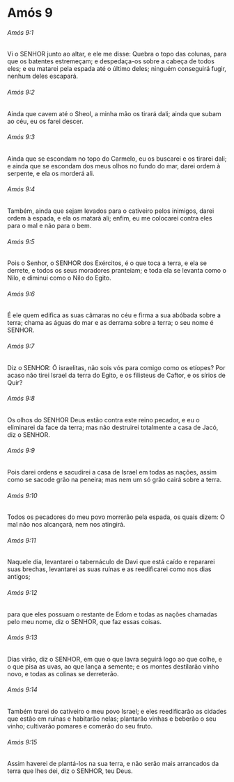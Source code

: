 # Amós 9

###### Amós 9:1

Vi o SENHOR junto ao altar, e ele me disse: Quebra o topo das colunas, para que os batentes estremeçam; e despedaça-os sobre a cabeça de todos eles; e eu matarei pela espada até o último deles; ninguém conseguirá fugir, nenhum deles escapará.

###### Amós 9:2

Ainda que cavem até o Sheol, a minha mão os tirará dali; ainda que subam ao céu, eu os farei descer.

###### Amós 9:3

Ainda que se escondam no topo do Carmelo, eu os buscarei e os tirarei dali; e ainda que se escondam dos meus olhos no fundo do mar, darei ordem à serpente, e ela os morderá ali.

###### Amós 9:4

Também, ainda que sejam levados para o cativeiro pelos inimigos, darei ordem à espada, e ela os matará ali; enfim, eu me colocarei contra eles para o mal e não para o bem.

###### Amós 9:5

Pois o Senhor, o SENHOR dos Exércitos, é o que toca a terra, e ela se derrete, e todos os seus moradores pranteiam; e toda ela se levanta como o Nilo, e diminui como o Nilo do Egito.

###### Amós 9:6

É ele quem edifica as suas câmaras no céu e firma a sua abóbada sobre a terra; chama as águas do mar e as derrama sobre a terra; o seu nome é SENHOR.

###### Amós 9:7

Diz o SENHOR: Ó israelitas, não sois vós para comigo como os etíopes? Por acaso não tirei Israel da terra do Egito, e os filisteus de Caftor, e os sírios de Quir?

###### Amós 9:8

Os olhos do SENHOR Deus estão contra este reino pecador, e eu o eliminarei da face da terra; mas não destruirei totalmente a casa de Jacó, diz o SENHOR.

###### Amós 9:9

Pois darei ordens e sacudirei a casa de Israel em todas as nações, assim como se sacode grão na peneira; mas nem um só grão cairá sobre a terra.

###### Amós 9:10

Todos os pecadores do meu povo morrerão pela espada, os quais dizem: O mal não nos alcançará, nem nos atingirá.

###### Amós 9:11

Naquele dia, levantarei o tabernáculo de Davi que está caído e repararei suas brechas, levantarei as suas ruínas e as reedificarei como nos dias antigos;

###### Amós 9:12

para que eles possuam o restante de Edom e todas as nações chamadas pelo meu nome, diz o SENHOR, que faz essas coisas.

###### Amós 9:13

Dias virão, diz o SENHOR, em que o que lavra seguirá logo ao que colhe, e o que pisa as uvas, ao que lança a semente; e os montes destilarão vinho novo, e todas as colinas se derreterão.

###### Amós 9:14

Também trarei do cativeiro o meu povo Israel; e eles reedificarão as cidades que estão em ruínas e habitarão nelas; plantarão vinhas e beberão o seu vinho; cultivarão pomares e comerão do seu fruto.

###### Amós 9:15

Assim haverei de plantá-los na sua terra, e não serão mais arrancados da terra que lhes dei, diz o SENHOR, teu Deus.

